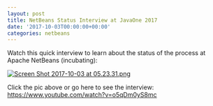 ```yaml
---
layout: post
title: NetBeans Status Interview at JavaOne 2017
date: '2017-10-03T00:00:00+00:00'
categories: netbeans
---
```

Watch this quick interview to learn about the status of the process at Apache NetBeans (incubating):

<p><a href="https://www.youtube.com/watch?v=o5qDm0yS8mc"><img src="https://blogs.apache.org/netbeans/mediaresource/5c417969-6563-4142-b9ba-b2984d30a691?t=true" alt="Screen Shot 2017-10-03 at 05.23.31.png"></img></a></p>

<p>Click the pic above or go here to see the interview: <a href="https://www.youtube.com/watch?v=o5qDm0yS8mc">https://www.youtube.com/watch?v=o5qDm0yS8mc</a></p>
